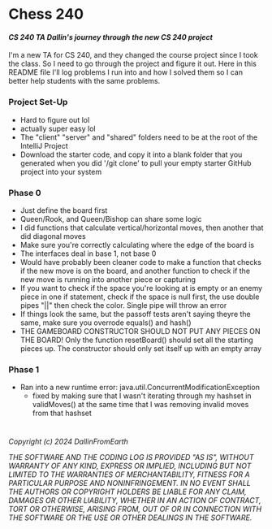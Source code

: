 # Chess 240
#### *CS 240 TA Dallin's journey through the new CS 240 project*

I'm a new TA for CS 240, and they changed the course project since I took the class. So I need to go through the project and figure it out. Here in this README file I'll log problems I run into and how I solved them so I can better help students with the same problems.

### Project Set-Up
- Hard to figure out lol
- actually super easy lol
- The "client" "server" and "shared" folders need to be at the root of the IntelliJ Project
- Download the starter code, and copy it into a blank folder that you generated when you did '/git clone' to pull your empty starter GitHub project into your system

### Phase 0
- Just define the board first
- Queen/Rook, and Queen/Bishop can share some logic
- I did functions that calculate vertical/horizontal moves, then another that did diagonal moves
- Make sure you're correctly calculating where the edge of the board is
- The interfaces deal in base 1, not base 0
- Would have probably been cleaner code to make a function that checks if the new move is on the board, and another function to check if the new move is running into another piece or capturing
- If you want to check if the space you're looking at is empty or an enemy piece in one if statement, check if the space is null first, the use double pipes "||" then check the color. Single pipe will throw an error
- If things look the same, but the passoff tests aren't saying theyre the same, make sure you overrode equals() and hash()
- THE GAMEBOARD CONSTRUCTOR SHOULD NOT PUT ANY PIECES ON THE BOARD! Only the function resetBoard() should set all the starting pieces up. The constructor should only set itself up with an empty array

### Phase 1
- Ran into a new runtime error: java.util.ConcurrentModificationException
  - fixed by making sure that I wasn't iterating through my hashset in validMoves() at the same time that I was removing invalid moves from that hashset





#
*Copyright (c) 2024 DallinFromEarth* 

*THE SOFTWARE AND THE CODING LOG IS PROVIDED "AS IS", WITHOUT WARRANTY OF ANY KIND, EXPRESS OR IMPLIED, INCLUDING BUT NOT LIMITED TO THE WARRANTIES OF MERCHANTABILITY, FITNESS FOR A PARTICULAR PURPOSE AND NONINFRINGEMENT. IN NO EVENT SHALL THE AUTHORS OR COPYRIGHT HOLDERS BE LIABLE FOR ANY CLAIM, DAMAGES OR OTHER LIABILITY, WHETHER IN AN ACTION OF CONTRACT, TORT OR OTHERWISE, ARISING FROM, OUT OF OR IN CONNECTION WITH THE SOFTWARE OR THE USE OR OTHER DEALINGS IN THE SOFTWARE.*